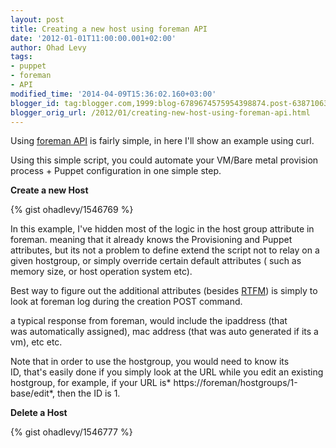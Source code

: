 ```yaml
---
layout: post
title: Creating a new host using foreman API
date: '2012-01-01T11:00:00.001+02:00'
author: Ohad Levy
tags:
- puppet
- foreman
- API
modified_time: '2014-04-09T15:36:02.160+03:00'
blogger_id: tag:blogger.com,1999:blog-6789674575954398874.post-6387106321044045589
blogger_orig_url: /2012/01/creating-new-host-using-foreman-api.html
---
```


Using [foreman API](http://theforeman.org/projects/foreman/wiki/API) is
fairly simple, in here I'll show an example using curl.

Using this simple script, you could automate your VM/Bare metal
provision process + Puppet configuration in one simple step.

<!--more-->

**Create a new Host**

{% gist ohadlevy/1546769 %}

In this example, I've hidden most of the logic in the host group
attribute in foreman.
meaning that it already knows the Provisioning and Puppet attributes,
but its not a problem to define extend the script not to relay on a
given hostgroup, or simply override certain default attributes ( such as
memory size, or host operation system etc).

Best way to figure out the additional attributes (besides
[RTFM](http://theforeman.org/projects/foreman/wiki/API)) is simply to
look at foreman log during the creation POST command.

a typical response from foreman, would include the ipaddress (that
was automatically assigned), mac address (that was auto generated if its
a vm), etc etc.

Note that in order to use the hostgroup, you would need to know its
ID, that's easily done if you simply look at the URL while you edit an
existing hostgroup, for example, if
your URL is* https://foreman/hostgroups/1-base/edit*, then the ID is
1.

**Delete a Host**

{% gist ohadlevy/1546777 %}
